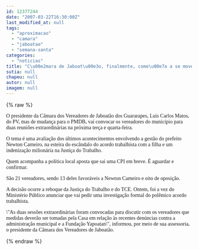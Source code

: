```yaml
---
id: 12377244
date: "2007-03-22T16:30:00Z"
last_modified_at: null
tags:
  - "aproximacao"
  - "camara"
  - "jaboatao"
  - "semana-santa"
categories:
  - "noticias"
title: "C\u00e2mara de Jaboat\u00e3o, finalmente, come\u00e7a a se mover e deve aprovar CPI na pr\u00f3xima semana"
sutia: null
chapeu: null
autor: null
imagem: null
---
```

{% raw %}
<p><P><FONT face=Verdana>O presidente da Câmara dos Vereadores de Jaboatão dos Guararapes, Luis Carlos Matos, do PV, mas de mudança para o PMDB, vai convocar os vereadores do município para duas reuniões extraordinárias na próxima terça e quarta-feira.</FONT></P></p>
<p><P><FONT face=Verdana>O tema é uma avaliação dos últimos acontecimentos envolvendo a gestão do prefeito Newton Carneiro, na esteira do escândalo do acordo trabalhista com a filha e um indenização milionária na Justiça do Trabalho.</FONT></P></p>
<p><P><FONT face=Verdana>Quem acompanha a política local aposta que sai uma CPI em breve. É aguardar e confirmar.</FONT></P></p>
<p><P><FONT face=Verdana>São 21 vereadores, sendo 13 deles favoráveis a Newton Carneiro e oito de oposição.</FONT></P></p>
<p><P><FONT face=Verdana>A decisão ocorre a reboque da Justiça do Trabalho e do TCE. Ontem, foi a vez do Ministério Público anunciar que vai pedir uma investigação formal do polêmico acordo trabalhista.</FONT></P></p>
<p><P><FONT face=Verdana>\"As duas sessões extraordinárias foram convocadas para discutir com os vereadores que medidas deverão ser tomadas pela Casa em relação às recentes denúncias contra a administração municipal e a Fundação Yapoatan\", informou, por meio de sua assessoria, o presidente da Câmara dos Vereadores de Jaboatão. </FONT></P> </p>
{% endraw %}